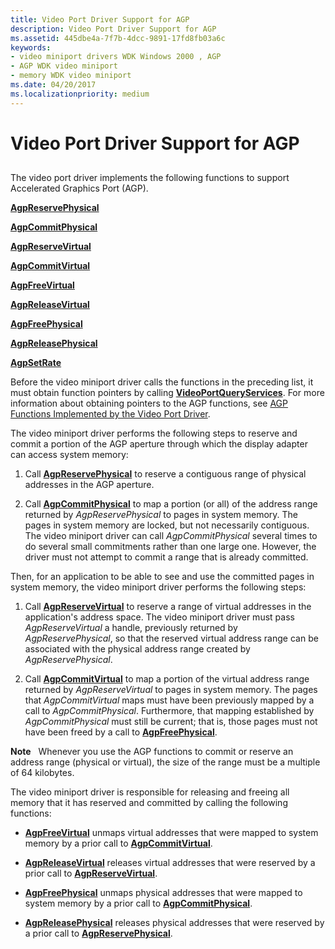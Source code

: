 ```yaml
---
title: Video Port Driver Support for AGP
description: Video Port Driver Support for AGP
ms.assetid: 445dbe4a-7f7b-4dcc-9891-17fd8fb03a6c
keywords:
- video miniport drivers WDK Windows 2000 , AGP
- AGP WDK video miniport
- memory WDK video miniport
ms.date: 04/20/2017
ms.localizationpriority: medium
---
```


# Video Port Driver Support for AGP


## <span id="ddk_video_port_driver_support_for_agp_gg"></span><span id="DDK_VIDEO_PORT_DRIVER_SUPPORT_FOR_AGP_GG"></span>


The video port driver implements the following functions to support Accelerated Graphics Port (AGP).

[**AgpReservePhysical**](/windows-hardware/drivers/ddi/videoagp/nc-videoagp-pagp_reserve_physical)

[**AgpCommitPhysical**](/windows-hardware/drivers/ddi/videoagp/nc-videoagp-pagp_commit_physical)

[**AgpReserveVirtual**](/windows-hardware/drivers/ddi/videoagp/nc-videoagp-pagp_reserve_virtual)

[**AgpCommitVirtual**](/windows-hardware/drivers/ddi/videoagp/nc-videoagp-pagp_commit_virtual)

[**AgpFreeVirtual**](/windows-hardware/drivers/ddi/videoagp/nc-videoagp-pagp_free_virtual)

[**AgpReleaseVirtual**](/windows-hardware/drivers/ddi/videoagp/nc-videoagp-pagp_release_virtual)

[**AgpFreePhysical**](/windows-hardware/drivers/ddi/videoagp/nc-videoagp-pagp_free_physical)

[**AgpReleasePhysical**](/windows-hardware/drivers/ddi/videoagp/nc-videoagp-pagp_release_physical)

[**AgpSetRate**](/windows-hardware/drivers/ddi/videoagp/nc-videoagp-pagp_set_rate)

Before the video miniport driver calls the functions in the preceding list, it must obtain function pointers by calling [**VideoPortQueryServices**](/windows-hardware/drivers/ddi/video/nf-video-videoportqueryservices). For more information about obtaining pointers to the AGP functions, see [AGP Functions Implemented by the Video Port Driver](/windows-hardware/drivers/ddi/videoagp/).

The video miniport driver performs the following steps to reserve and commit a portion of the AGP aperture through which the display adapter can access system memory:

1.  Call [**AgpReservePhysical**](/windows-hardware/drivers/ddi/videoagp/nc-videoagp-pagp_reserve_physical) to reserve a contiguous range of physical addresses in the AGP aperture.

2.  Call [**AgpCommitPhysical**](/windows-hardware/drivers/ddi/videoagp/nc-videoagp-pagp_commit_physical) to map a portion (or all) of the address range returned by *AgpReservePhysical* to pages in system memory. The pages in system memory are locked, but not necessarily contiguous. The video miniport driver can call *AgpCommitPhysical* several times to do several small commitments rather than one large one. However, the driver must not attempt to commit a range that is already committed.

Then, for an application to be able to see and use the committed pages in system memory, the video miniport driver performs the following steps:

1.  Call [**AgpReserveVirtual**](/windows-hardware/drivers/ddi/videoagp/nc-videoagp-pagp_reserve_virtual) to reserve a range of virtual addresses in the application's address space. The video miniport driver must pass *AgpReserveVirtual* a handle, previously returned by *AgpReservePhysical*, so that the reserved virtual address range can be associated with the physical address range created by *AgpReservePhysical*.

2.  Call [**AgpCommitVirtual**](/windows-hardware/drivers/ddi/videoagp/nc-videoagp-pagp_commit_virtual) to map a portion of the virtual address range returned by *AgpReserveVirtual* to pages in system memory. The pages that *AgpCommitVirtual* maps must have been previously mapped by a call to *AgpCommitPhysical*. Furthermore, that mapping established by *AgpCommitPhysical* must still be current; that is, those pages must not have been freed by a call to [**AgpFreePhysical**](/windows-hardware/drivers/ddi/videoagp/nc-videoagp-pagp_free_physical).

**Note**   Whenever you use the AGP functions to commit or reserve an address range (physical or virtual), the size of the range must be a multiple of 64 kilobytes.

 

The video miniport driver is responsible for releasing and freeing all memory that it has reserved and committed by calling the following functions:

-   [**AgpFreeVirtual**](/windows-hardware/drivers/ddi/videoagp/nc-videoagp-pagp_free_virtual) unmaps virtual addresses that were mapped to system memory by a prior call to [**AgpCommitVirtual**](/windows-hardware/drivers/ddi/videoagp/nc-videoagp-pagp_commit_virtual).

-   [**AgpReleaseVirtual**](/windows-hardware/drivers/ddi/videoagp/nc-videoagp-pagp_release_virtual) releases virtual addresses that were reserved by a prior call to [**AgpReserveVirtual**](/windows-hardware/drivers/ddi/videoagp/nc-videoagp-pagp_reserve_virtual).

-   [**AgpFreePhysical**](/windows-hardware/drivers/ddi/videoagp/nc-videoagp-pagp_free_physical) unmaps physical addresses that were mapped to system memory by a prior call to [**AgpCommitPhysical**](/windows-hardware/drivers/ddi/videoagp/nc-videoagp-pagp_commit_physical).

-   [**AgpReleasePhysical**](/windows-hardware/drivers/ddi/videoagp/nc-videoagp-pagp_release_physical) releases physical addresses that were reserved by a prior call to [**AgpReservePhysical**](/windows-hardware/drivers/ddi/videoagp/nc-videoagp-pagp_reserve_physical).

 

